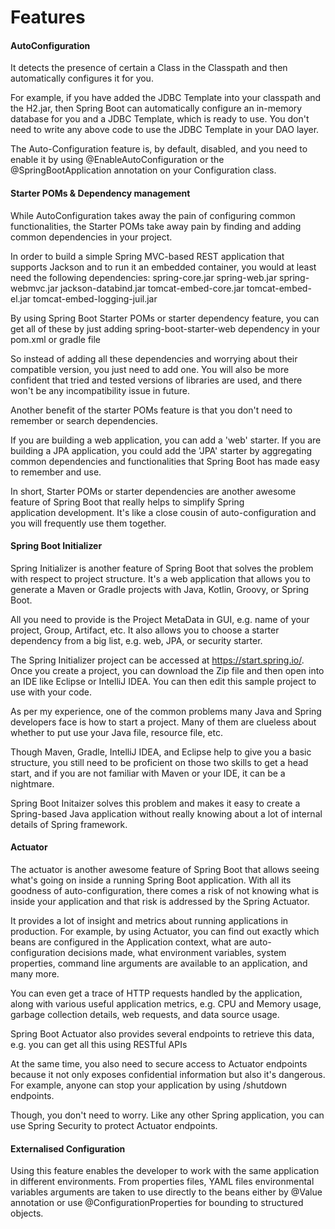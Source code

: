 # Features
#### AutoConfiguration
It detects the presence of certain a Class in the Classpath and then automatically configures it for you.

For example, if you have added the JDBC Template into your classpath and the H2.jar, then Spring Boot can automatically configure an in-memory database for you and a JDBC Template, which is ready to use. You don't need to write any above code to use the JDBC Template in your DAO layer.

The Auto-Configuration feature is, by default, disabled, and you need to enable it by using @EnableAutoConfiguration or the @SpringBootApplication annotation on your Configuration class.

#### Starter POMs & Dependency management
While AutoConfiguration takes away the pain of configuring common functionalities, the Starter POMs take away pain by finding and adding common dependencies in your project.

In order to build a simple Spring MVC-based REST application that supports Jackson and to run it an embedded container, you would at least need the following dependencies:
spring-core.jar
spring-web.jar
spring-webmvc.jar
jackson-databind.jar
tomcat-embed-core.jar
tomcat-embed-el.jar
tomcat-embed-logging-juil.jar

By using Spring Boot Starter POMs or starter dependency feature, you can get all of these by just adding spring-boot-starter-web dependency in your pom.xml or gradle file

So instead of adding all these dependencies and worrying about their compatible version, you just need to add one. You will also be more confident that tried and tested versions of libraries are used, and there won't be any incompatibility issue in future.

Another benefit of the starter POMs feature is that you don't need to remember or search dependencies. 

If you are building a web application, you can add a 'web' starter. 
If you are building a JPA application, you could add the 'JPA' starter by aggregating common dependencies and functionalities that Spring Boot has made easy to remember and use.

In short, Starter POMs or starter dependencies are another awesome feature of Spring Boot that really helps to simplify Spring application development. It's like a close cousin of auto-configuration and you will frequently use them together.

#### Spring Boot Initializer
Spring Initializer is another feature of Spring Boot that solves the problem with respect to project structure. It's a web application that allows you to generate a Maven or Gradle projects with Java, Kotlin, Groovy, or Spring Boot.

All you need to provide is the Project MetaData in GUI, e.g. name of your project, Group, Artifact, etc. It also allows you to choose a starter dependency from a big list, e.g. web, JPA, or security starter.

The Spring Initializer project can be accessed at https://start.spring.io/. Once you create a project, you can download the Zip file and then open into an IDE like Eclipse or IntelliJ IDEA. You can then edit this sample project to use with your code.

As per my experience, one of the common problems many Java and Spring developers face is how to start a project. Many of them are clueless about whether to put use your Java file, resource file, etc.

Though Maven, Gradle, IntelliJ IDEA, and Eclipse help to give you a basic structure, you still need to be proficient on those two skills to get a head start, and if you are not familiar with Maven or your IDE, it can be a nightmare.

Spring Boot Initaizer solves this problem and makes it easy to create a Spring-based Java application without really knowing about a lot of internal details of Spring framework.

#### Actuator
The actuator is another awesome feature of Spring Boot that allows seeing what's going on inside a running Spring Boot application. With all its goodness of auto-configuration, there comes a risk of not knowing what is inside your application and that risk is addressed by the Spring Actuator.

It provides a lot of insight and metrics about running applications in production. For example, by using Actuator, you can find out exactly which beans are configured in the Application context, what are auto-configuration decisions made, what environment variables, system properties, command line arguments are available to an application, and many more.

You can even get a trace of HTTP requests handled by the application, along with various useful application metrics, e.g. CPU and Memory usage, garbage collection details, web requests, and data source usage.

Spring Boot Actuator also provides several endpoints to retrieve this data, e.g. you can get all this using RESTful APIs

At the same time, you also need to secure access to Actuator endpoints because it not only exposes confidential information but also it's dangerous. For example, anyone can stop your application by using /shutdown endpoints.

Though, you don't need to worry. Like any other Spring application, you can use Spring Security to protect Actuator endpoints. 

#### Externalised Configuration
Using this feature enables the developer to work with the same application in different environments. From properties files, YAML files environmental variables arguments are taken to use directly to the beans either by @Value annotation or use @ConfigurationProperties for bounding to structured objects.
